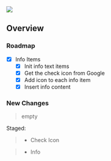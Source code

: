 <img src="https://img.shields.io/badge/License-MIT-orange">

<br>

## Overview

### Roadmap
- [x] Info Items
    - [x] Init info text items
    - [x] Get the check icon from Google
    - [x] Add icon to each info item
    - [x] Insert info content

### New Changes
> empty

Staged:
> + Check Icon

> + Info

